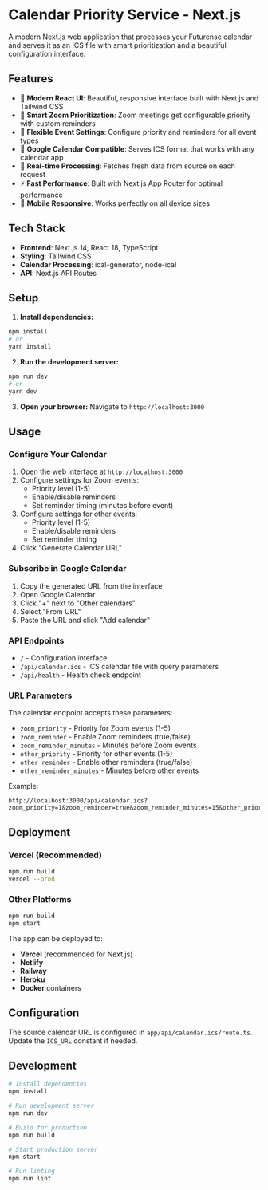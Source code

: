 # Calendar Priority Service - Next.js

A modern Next.js web application that processes your Futurense calendar and serves it as an ICS file with smart prioritization and a beautiful configuration interface.

## Features

- 🎨 **Modern React UI**: Beautiful, responsive interface built with Next.js and Tailwind CSS
- 🔴 **Smart Zoom Prioritization**: Zoom meetings get configurable priority with custom reminders
- 🔵 **Flexible Event Settings**: Configure priority and reminders for all event types
- 📅 **Google Calendar Compatible**: Serves ICS format that works with any calendar app
- 🔄 **Real-time Processing**: Fetches fresh data from source on each request
- ⚡ **Fast Performance**: Built with Next.js App Router for optimal performance
- 📱 **Mobile Responsive**: Works perfectly on all device sizes

## Tech Stack

- **Frontend**: Next.js 14, React 18, TypeScript
- **Styling**: Tailwind CSS
- **Calendar Processing**: ical-generator, node-ical
- **API**: Next.js API Routes

## Setup

1. **Install dependencies:**
```bash
npm install
# or
yarn install
```

2. **Run the development server:**
```bash
npm run dev
# or
yarn dev
```

3. **Open your browser:**
Navigate to `http://localhost:3000`

## Usage

### Configure Your Calendar

1. Open the web interface at `http://localhost:3000`
2. Configure settings for Zoom events:
   - Priority level (1-5)
   - Enable/disable reminders
   - Set reminder timing (minutes before event)
3. Configure settings for other events:
   - Priority level (1-5)
   - Enable/disable reminders
   - Set reminder timing
4. Click "Generate Calendar URL"

### Subscribe in Google Calendar

1. Copy the generated URL from the interface
2. Open Google Calendar
3. Click "+" next to "Other calendars"
4. Select "From URL"
5. Paste the URL and click "Add calendar"

### API Endpoints

- `/` - Configuration interface
- `/api/calendar.ics` - ICS calendar file with query parameters
- `/api/health` - Health check endpoint

### URL Parameters

The calendar endpoint accepts these parameters:
- `zoom_priority` - Priority for Zoom events (1-5)
- `zoom_reminder` - Enable Zoom reminders (true/false)
- `zoom_reminder_minutes` - Minutes before Zoom events
- `other_priority` - Priority for other events (1-5)
- `other_reminder` - Enable other reminders (true/false)
- `other_reminder_minutes` - Minutes before other events

Example:
```
http://localhost:3000/api/calendar.ics?zoom_priority=1&zoom_reminder=true&zoom_reminder_minutes=15&other_priority=5&other_reminder=false&other_reminder_minutes=10
```

## Deployment

### Vercel (Recommended)
```bash
npm run build
vercel --prod
```

### Other Platforms
```bash
npm run build
npm start
```

The app can be deployed to:
- **Vercel** (recommended for Next.js)
- **Netlify**
- **Railway**
- **Heroku**
- **Docker** containers

## Configuration

The source calendar URL is configured in `app/api/calendar.ics/route.ts`. Update the `ICS_URL` constant if needed.

## Development

```bash
# Install dependencies
npm install

# Run development server
npm run dev

# Build for production
npm run build

# Start production server
npm start

# Run linting
npm run lint
```